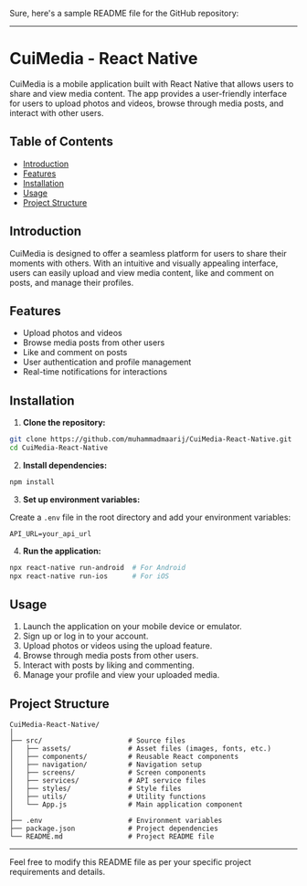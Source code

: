 Sure, here's a sample README file for the GitHub repository:

---

# CuiMedia - React Native

CuiMedia is a mobile application built with React Native that allows users to share and view media content. The app provides a user-friendly interface for users to upload photos and videos, browse through media posts, and interact with other users.

## Table of Contents

- [Introduction](#introduction)
- [Features](#features)
- [Installation](#installation)
- [Usage](#usage)
- [Project Structure](#project-structure)

## Introduction

CuiMedia is designed to offer a seamless platform for users to share their moments with others. With an intuitive and visually appealing interface, users can easily upload and view media content, like and comment on posts, and manage their profiles.

## Features

- Upload photos and videos
- Browse media posts from other users
- Like and comment on posts
- User authentication and profile management
- Real-time notifications for interactions

## Installation

1. **Clone the repository:**

```bash
git clone https://github.com/muhammadmaarij/CuiMedia-React-Native.git
cd CuiMedia-React-Native
```

2. **Install dependencies:**

```bash
npm install
```

3. **Set up environment variables:**

Create a `.env` file in the root directory and add your environment variables:

```
API_URL=your_api_url
```

4. **Run the application:**

```bash
npx react-native run-android  # For Android
npx react-native run-ios      # For iOS
```

## Usage

1. Launch the application on your mobile device or emulator.
2. Sign up or log in to your account.
3. Upload photos or videos using the upload feature.
4. Browse through media posts from other users.
5. Interact with posts by liking and commenting.
6. Manage your profile and view your uploaded media.

## Project Structure

```
CuiMedia-React-Native/
│
├── src/                     # Source files
│   ├── assets/              # Asset files (images, fonts, etc.)
│   ├── components/          # Reusable React components
│   ├── navigation/          # Navigation setup
│   ├── screens/             # Screen components
│   ├── services/            # API service files
│   ├── styles/              # Style files
│   ├── utils/               # Utility functions
│   └── App.js               # Main application component
│
├── .env                     # Environment variables
├── package.json             # Project dependencies
└── README.md                # Project README file
```

---

Feel free to modify this README file as per your specific project requirements and details.
